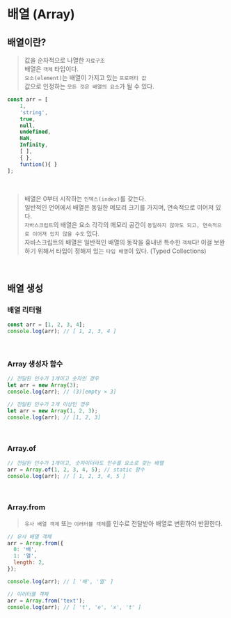 # 배열 (Array)

## 배열이란?

> 값을 순차적으로 나열한 `자료구조`  
> 배열은 `객체` 타입이다.  
> `요소(element)`는 배열이 가지고 있는 `프로퍼티 값`  
> 값으로 인정하는 `모든 것은 배열의 요소`가 될 수 있다.

```js
const arr = [
    1,
    'string',
    true,
    null,
    undefined,
    NaN,
    Infinity,
    [ ],
    { },
    funtion(){ }
];
```

<br/>

> 배열은 0부터 시작하는 `인덱스(index)`를 갖는다.  
> 일반적인 언어에서 배열은 동일한 메모리 크기를 가지며, 연속적으로 이어져 있다.  
> `자바스크립트`의 배열은 요소 각각의 메모리 공간이 `동일하지 않아도 되고, 연속적으로 이어져 있지 않을 수도` 있다.  
> 자바스크립트의 배열은 일반적인 배열의 동작을 흉내낸 특수한 `객체`다!
> 이걸 보완하기 위해서 타입이 정해져 있는 `타입 배열`이 있다. (Typed Collections)

<br/>

## 배열 생성

### 배열 리터럴

```js
const arr = [1, 2, 3, 4];
console.log(arr); // [ 1, 2, 3, 4 ]
```

<br/>

### Array 생성자 함수

```js
// 전달된 인수가 1개이고 숫자인 경우
let arr = new Array(3);
console.log(arr); // (3)[empty × 3]

// 전달된 인수가 2개 이상인 경우
let arr = new Array(1, 2, 3);
console.log(arr); // [1, 2, 3]
```

<br/>

### Array.of

```js
// 전달된 인수가 1개이고, 숫자이더라도 인수를 요소로 갖는 배열
arr = Array.of(1, 2, 3, 4, 5); // static 함수
console.log(arr); // [ 1, 2, 3, 4, 5 ]
```

<br/>

### Array.from

> `유사 배열 객체` 또는 `이러터블 객체`를 인수로 전달받아 배열로 변환하여 반환한다.

```js
// 유사 배열 객체
arr = Array.from({
  0: '배',
  1: '열',
  length: 2,
});

console.log(arr); // [ '배', '열' ]

// 이러터블 객체
arr = Array.from('text');
console.log(arr); // [ 't', 'e', 'x', 't' ]
```
